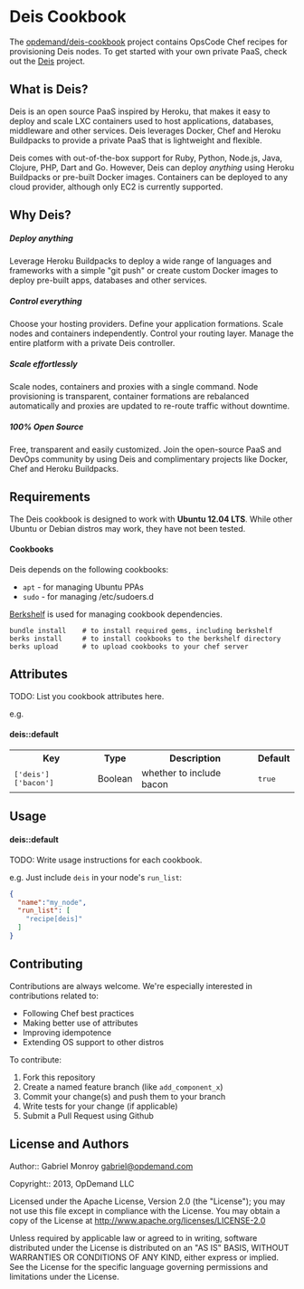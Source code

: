 Deis Cookbook
=============
The [opdemand/deis-cookbook](https://github.com/opdemand/deis-chef) project
contains OpsCode Chef recipes for provisioning Deis nodes.
To get started with your own private PaaS, check out the
[Deis](https://github.com/opdemand/deis) project.

## What is Deis?
Deis is an open source PaaS inspired by Heroku, that makes it easy to deploy and scale LXC containers used to host applications, databases, middleware and other services.  Deis leverages Docker, Chef and Heroku Buildpacks to provide a private PaaS that is lightweight and flexible.Deis comes with out-of-the-box support for Ruby, Python, Node.js, Java, Clojure, PHP, Dart and Go.  However, Deis can deploy *anything* using Heroku Buildpacks or pre-built Docker images.  Containers can be deployed to any cloud provider, although only EC2 is currently supported.## Why Deis?##### Deploy anything
Leverage Heroku Buildpacks to deploy a wide range of languages and frameworks with a simple "git push" or create custom Docker images to deploy pre-built apps, databases and other services.
##### Control everything
Choose your hosting providers.  Define your application formations.  Scale nodes and containers independently.  Control your routing layer.  Manage the entire platform with a private Deis controller.
##### Scale effortlessly
Scale nodes, containers and proxies with a single command.  Node provisioning is transparent, container formations are rebalanced automatically and proxies are updated to re-route traffic without downtime.
##### 100% Open Source
Free, transparent and easily customized.  Join the open-source PaaS and DevOps community by using Deis and complimentary projects like Docker, Chef and Heroku Buildpacks.

## Requirements

The Deis cookbook is designed to work with **Ubuntu 12.04 LTS**.  While other Ubuntu or Debian distros may work, they have not been tested.

#### Cookbooks

Deis depends on the following cookbooks:

- `apt` - for managing Ubuntu PPAs
- `sudo` - for managing /etc/sudoers.d

[Berkshelf](http://berkshelf.com) is used for managing cookbook dependencies.

    bundle install    # to install required gems, including berkshelf
    berks install     # to install cookbooks to the berkshelf directory
    berks upload      # to upload cookbooks to your chef server


Attributes
----------
TODO: List you cookbook attributes here.

e.g.
#### deis::default
<table>
  <tr>
    <th>Key</th>
    <th>Type</th>
    <th>Description</th>
    <th>Default</th>
  </tr>
  <tr>
    <td><tt>['deis']['bacon']</tt></td>
    <td>Boolean</td>
    <td>whether to include bacon</td>
    <td><tt>true</tt></td>
  </tr>
</table>

Usage
-----
#### deis::default
TODO: Write usage instructions for each cookbook.

e.g.
Just include `deis` in your node's `run_list`:

```json
{
  "name":"my_node",
  "run_list": [
    "recipe[deis]"
  ]
}
```

Contributing
------------
Contributions are always welcome.  We're especially interested in contributions related to:

 * Following Chef best practices
 * Making better use of attributes
 * Improving idempotence
 * Extending OS support to other distros

To contribute:

1. Fork this repository
2. Create a named feature branch (like `add_component_x`)
3. Commit your change(s) and push them to your branch
4. Write tests for your change (if applicable)
5. Submit a Pull Request using Github

License and Authors
-------------------
Author:: Gabriel Monroy <gabriel@opdemand.com>

Copyright:: 2013, OpDemand LLC

Licensed under the Apache License, Version 2.0 (the "License"); you may not use this file except in compliance with the License. You may obtain a copy of the License at <http://www.apache.org/licenses/LICENSE-2.0>

Unless required by applicable law or agreed to in writing, software distributed under the License is distributed on an "AS IS" BASIS, WITHOUT WARRANTIES OR CONDITIONS OF ANY KIND, either express or implied. See the License for the specific language governing permissions and limitations under the License.
